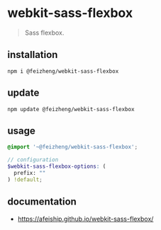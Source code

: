 # webkit-sass-flexbox
> Sass flexbox.

## installation
```shell
npm i @feizheng/webkit-sass-flexbox
```

## update
```shell
npm update @feizheng/webkit-sass-flexbox
```

## usage
```scss
@import '~@feizheng/webkit-sass-flexbox';

// configuration
$webkit-sass-flexbox-options: (
  prefix: ""
) !default;
```

## documentation
- https://afeiship.github.io/webkit-sass-flexbox/
